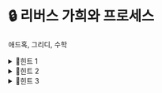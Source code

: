 # 🔒 리버스 가희와 프로세스
애드혹, 그리디, 수학
<details>
<summary>🔑힌트 1</summary>
우선 순위가 같으면 id가 작은 것이 먼저 실행됩니다.
</details> 
<details>
<summary>🔑힌트 2</summary>
실행 기록이 5 3이였다고 해 봅시다. 5는 3보다 우선 순위가 높았을까요? 낮았을까요? 아니면 같아도 될까요?
</details>
<details>
<summary>🔑힌트 3</summary>
실행 기록이 3 5였다고 해 봅시다. 3은 5보다 우선 순위가 높았을까요? 낮았을까요? 아니면 같아도 될까요? 
</details>
